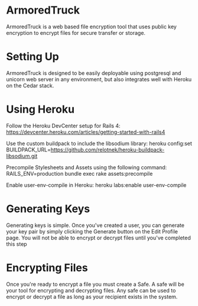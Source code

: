 ArmoredTruck
=============

ArmoredTruck is a web based file encryption tool that uses public key encryption to encrypt files for secure transfer or storage.

Setting Up
=============

ArmoredTruck is designed to be easily deployable using postgresql and unicorn web server in any environment,
but also integrates well with Heroku on the Cedar stack.

Using Heroku
==============
Follow the Heroku DevCenter setup for Rails 4:
https://devcenter.heroku.com/articles/getting-started-with-rails4

Use the custom buildpack to include the libsodium library:
heroku config:set BUILDPACK_URL=https://github.com/relotnek/heroku-buildpack-libsodium.git

Precompile Stylesheets and Assets using the following command:
RAILS_ENV=production bundle exec rake assets:precompile

Enable user-env-compile in Heroku:
heroku labs:enable user-env-compile

Generating Keys
===============

Generating keys is simple. Once you've created a user, you can generate your key pair by simply clicking the Generate button on the Edit Profile page. You will not be able to encrypt or decrypt files until you've completed this step

Encrypting Files
================
Once you're ready to encrypt a file you must create a Safe. A safe will be your tool for encrypting and decrypting files. Any safe can be used to encrypt or decrypt a file as long as your recipient exists in the system.
